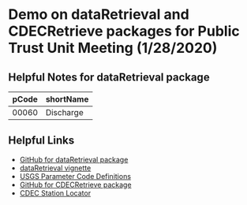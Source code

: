 # Demo on dataRetrieval and CDECRetrieve packages for Public Trust Unit Meeting (1/28/2020)

## Helpful Notes for dataRetrieval package

pCode | shortName
---- | ----
00060 | Discharge

## Helpful Links
- [GitHub for dataRetrieval package](https://github.com/USGS-R/dataRetrieval)
- [dataRetrieval vignette](https://cran.r-project.org/web/packages/dataRetrieval/vignettes/dataRetrieval.html)
- [USGS Parameter Code Definitions](https://nwis.waterdata.usgs.gov/nwis/pmcodes/pmcodes?radio_pm_search=param_group&pm_group=Physical&pm_search=&casrn_search=&srsname_search=&format=html_table&show=parameter_group_nm&show=parameter_nm&show=casrn&show=srsname&show=parameter_units)
- [GitHub for CDECRetrieve package](https://github.com/FlowWest/CDECRetrieve)
- [CDEC Station Locator](http://cdec.water.ca.gov/cdecstation2/)
